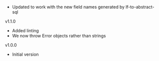 * Updated to work with the new field names generated by lf-to-abstract-sql

v1.1.0

* Added linting
* We now throw Error objects rather than strings

v1.0.0

* Initial version
